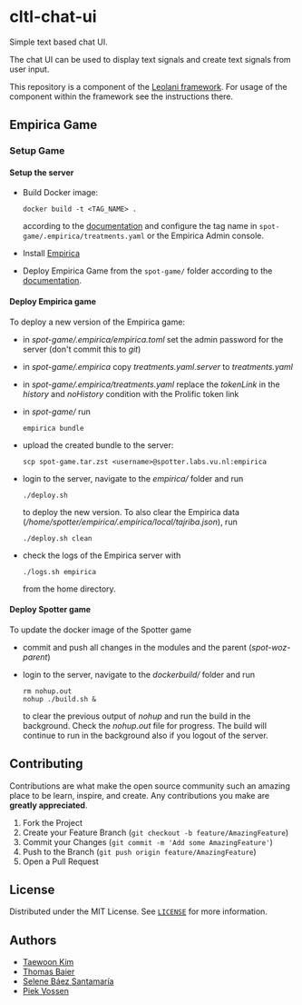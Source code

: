 # cltl-chat-ui

Simple text based chat UI.

The chat UI can be used to display text signals and create text signals from user input.

This repository is a component of the [Leolani framework](https://github.com/leolani/cltl-combot).
For usage of the component within the framework see the instructions there.

## Empirica Game

### Setup Game

#### Setup the server

* Build Docker image:
     
      docker build -t <TAG_NAME> .

  according to the [documentation](https://docs.docker.com/get-started/docker-concepts/building-images/build-tag-and-publish-an-image/)
  and configure the tag name in `spot-game/.empirica/treatments.yaml` or the Empirica Admin console.

* Install [Empirica](https://docs.empirica.ly/)
* Deploy Empirica Game from the `spot-game/` folder according to the [documentation](https://docs.empirica.ly/guides/deploying-my-experiment).

#### Deploy Empirica game

To deploy a new version of the Empirica game:
* in _spot-game/.empirica/empirica.toml_ set the admin password for the server (don't commit this to _git_)
* in _spot-game/.empirica_ copy _treatments.yaml.server_ to _treatments.yaml_
* in _spot-game/.empirica/treatments.yaml_ replace the _tokenLink_ in the _history_ and _noHistory_ condition with the Prolific token link
* in _spot-game/_ run

      empirica bundle

* upload the created bundle to the server:

      scp spot-game.tar.zst <username>@spotter.labs.vu.nl:empirica

* login to the server, navigate to the _empirica/_ folder and run

      ./deploy.sh

  to deploy the new version. To also clear the Empirica data (_/home/spotter/empirica/.empirica/local/tajriba.json_), run

      ./deploy.sh clean

* check the logs of the Empirica server with

      ./logs.sh empirica

  from the home directory.

#### Deploy Spotter game

To update the docker image of the Spotter game

* commit and push all changes in the modules and the parent (_spot-woz-parent_)
* login to the server, navigate to the _dockerbuild/_ folder and run

      rm nohup.out
      nohup ./build.sh &

  to clear the previous output of _nohup_ and run the build in the background.
  Check the _nohup.out_ file for progress. The build will continue to run in the background also if you logout of the server.

## Contributing

Contributions are what make the open source community such an amazing place to be learn, inspire, and create. Any contributions you make are **greatly appreciated**.

1. Fork the Project
2. Create your Feature Branch (`git checkout -b feature/AmazingFeature`)
3. Commit your Changes (`git commit -m 'Add some AmazingFeature'`)
4. Push to the Branch (`git push origin feature/AmazingFeature`)
5. Open a Pull Request


<!-- LICENSE -->
## License

Distributed under the MIT License. See [`LICENSE`](https://github.com/leolani/cltl-combot/blob/main/LICENCE) for more information.

<!-- CONTACT -->
## Authors

* [Taewoon Kim](https://tae898.github.io/)
* [Thomas Baier](https://www.linkedin.com/in/thomas-baier-05519030/)
* [Selene Báez Santamaría](https://selbaez.github.io/)
* [Piek Vossen](https://github.com/piekvossen)
